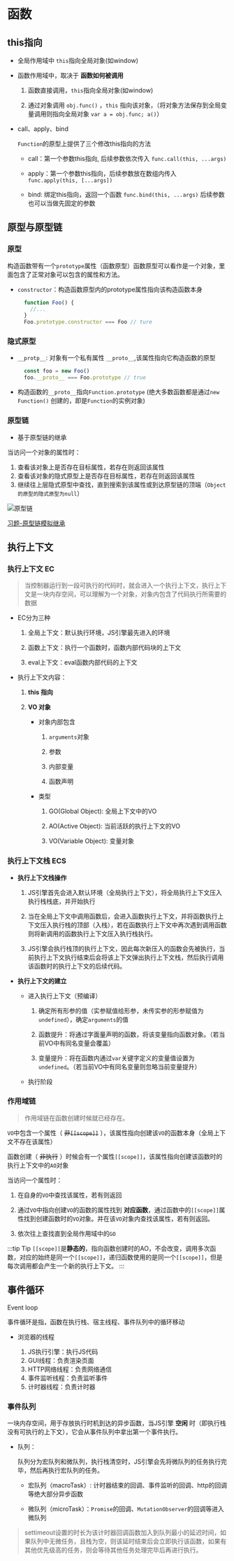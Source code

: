 # 函数

## this指向

- 全局作用域中 `this`指向全局对象(如window)
  
- 函数作用域中，取决于 **函数如何被调用**

  1. 函数直接调用，`this`指向全局对象(如window)

  2. 通过对象调用 `obj.func()` ，`this` 指向该对象，（将对象方法保存到全局变量调用则指向全局对象 `var a = obj.func; a()`）

- call、apply、bind

  `Function`的原型上提供了三个修改this指向的方法

  - call：第一个参数this指向, 后续参数依次传入 `func.call(this, ...args)`
  
  - apply：第一个参数this指向，后续参数放在数组内传入 `func.apply(this, [...args])`

  - bind: 绑定this指向，返回一个函数 `func.bind(this, ...args)` 后续参数也可以当做先固定的参数

## 原型与原型链

### 原型

构造函数带有一个`prototype`属性（函数原型）函数原型可以看作是一个对象，里面包含了正常对象可以包含的属性和方法。

- `constructor`：构造函数原型内的prototype属性指向该构造函数本身

  ```js
    function Foo() { 
      //...
    }
    Foo.prototype.constructor === Foo // ture
  ```

### 隐式原型

- `__protp__`: 对象有一个私有属性 `__proto__`,该属性指向它构造函数的原型

  ```js
    const foo = new Foo()
    foo.__proto__ === Foo.prototype // true
  ```
- 构造函数的`__proto__`指向`Function.prototype` (绝大多数函数都是通过`new Function()` 创建的，即是`Function`的实例对象)

### 原型链

- 基于原型链的继承

当访问一个对象的属性时：

1. 查看该对象上是否存在目标属性，若存在则返回该属性
2. 查看该对象的隐式原型上是否存在目标属性，若存在则返回该属性
3. 继续往上层隐式原型中查找，直到搜索到该属性或到达原型链的顶端（`Object的原型的隐式原型为null`）

![原型链](/原型链.png)

[习题-原型链模拟继承](/面试/JS.md#原型链继承)

## 执行上下文

### 执行上下文 EC

  > 当控制器运行到一段可执行的代码时，就会进入一个执行上下文，执行上下文是一块内存空间，可以理解为一个对象，对象内包含了代码执行所需要的数据

- EC分为三种

  1. 全局上下文：默认执行环境，JS引擎最先进入的环境
  
  2. 函数上下文：执行一个函数时，函数内部代码块的上下文

  3. eval上下文：eval函数内部代码的上下文

- 执行上下文内容：

  1. **this 指向**

  2. **VO 对象**

     - 对象内部包含

        1. `arguments`对象

        2. 参数

        3. 内部变量

        4. 函数声明

     - 类型

        1. GO(Global Object): 全局上下文中的VO

        2. AO(Active Object): 当前活跃的执行上下文的VO

        3. VO(Variable Object): 变量对象

### 执行上下文栈 ECS

- **执行上下文栈操作**

  1. JS引擎首先会进入默认环境（全局执行上下文），将全局执行上下文压入执行栈栈底，并开始执行

  2. 当在全局上下文中调用函数后，会进入函数执行上下文，并将函数执行上下文压入执行栈的顶部（入栈），若在函数执行上下文中再次遇到调用函数则将新调用的函数执行上下文压入执行栈执行。

  3. JS引擎会执行栈顶的执行上下文，因此每次新压入的函数会先被执行，当前执行上下文执行结束后会将该上下文弹出执行上下文栈，然后执行调用该函数时的执行上下文的后续代码。

- **执行上下文的建立**

  - 进入执行上下文（预编译）

     1. 确定所有形参的值（实参赋值给形参，未传实参的形参赋值为`undefined`），确定`arguments`的值

     2. 函数提升：将通过字面量声明的函数，将该变量指向函数对象。（若当前VO中有同名变量会覆盖）

     3. 变量提升：将在函数内通过`var`关键字定义的变量值设置为`undefined`。（若当前VO中有同名变量则忽略当前变量提升）

  - 执行阶段

### 作用域链

> 作用域链在函数创建时候就已经存在。

`VO`中包含一个属性（ ~~非`[[scope]]`~~ ），该属性指向创建该`VO`的函数本身（全局上下文不存在该属性）

函数创建（ ~~非执行~~ ）时候会有一个属性`[[scope]]`，该属性指向创建该函数时的执行上下文中的`AO`对象

当访问一个属性时：

  1. 在自身的`VO`中查找该属性，若有则返回

  2. 通过`VO`中指向创建`VO`的函数的属性找到 **对应函数**，通过函数中的`[[scope]]`属性找到创建函数时的`VO`对象。并在该`VO`对象内查找该属性，若有则返回。

  3. 依次往上查找直到全局作用域中的`GO`

:::tip Tip
  `[[scope]]`是**静态的**，指向函数创建时的AO，不会改变，调用多次函数，对应的始终是同一个`[[scope]]`，递归函数使用的是同一个`[[scope]]`，但是每次调用都会产生一个新的执行上下文。
:::

## 事件循环

Event loop

事件循环是指，函数在执行栈、宿主线程、事件队列中的循环移动

- 浏览器的线程

  1. JS执行引擎：执行JS代码
  2. GUI线程：负责渲染页面
  3. HTTP网络线程：负责网络通信
  4. 事件监听线程：负责监听事件
  5. 计时器线程：负责计时器

### 事件队列

一块内存空间，用于存放执行时机到达的异步函数，当JS引擎 **空闲** 时（即执行栈没有可执行的上下文），它会从事件队列中拿出第一个事件执行。

- 队列：

  队列分为宏队列和微队列，执行栈清空时，JS引擎会先将微队列的任务执行完毕，然后再执行宏队列的任务。

  - 宏队列（macroTask）: 计时器结束的回调、事件监听的回调、http的回调等绝大部分异步函数

  - 微队列（microTask）：`Promise`的回调、`MutationObserver`的回调等进入微队列

> settimeout设置的时长为该计时器回调函数加入到队列最小的延迟时间，如果队列中无微任务，且栈为空，则该延时结束后会立即执行该函数，如果有其他优先级高的任务，则会等待其他任务处理完毕后再进行执行。

